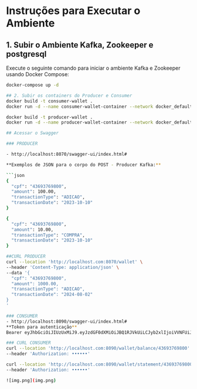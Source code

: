 # Instruções para Executar o Ambiente

## 1. Subir o Ambiente Kafka, Zookeeper e postgresql

Execute o seguinte comando para iniciar o ambiente Kafka e Zookeeper usando Docker Compose:

```bash
docker-compose up -d

## 2. Subir os containers do Producer e Consumer
docker build -t consumer-wallet . 
docker run -d --name consumer-wallet-container --network docker_default -p 8090:8090 consumer-wallet

docker build -t producer-wallet . 
docker run -d --name producer-wallet-container --network docker_default -p 8090:8090 producer-wallet

## Acessar o Swagger

### PRODUCER

- http://localhost:8070/swagger-ui/index.html#

**Exemplos de JSON para o corpo do POST - Producer Kafka:**

```json
{
  "cpf": "43693769800",
  "amount": 100.00,
  "transactionType": "ADICAO",
  "transactionDate": "2023-10-10"
}

{
  "cpf": "43693769800",
  "amount": 10.00,
  "transactionType": "COMPRA",
  "transactionDate": "2023-10-10"
}

##CURL PRODUCER
curl --location 'http://localhost.com:8070/wallet' \
--header 'Content-Type: application/json' \
--data '{
  "cpf": "43693769800",
  "amount": 1000.00,
  "transactionType": "ADICAO",
  "transactionDate": "2024-08-02"
}
'

### CONSUMER
- http://localhost:8090/swagger-ui/index.html#
**Token para autenticação**
Bearer eyJhbGciOiJIUzUxMiJ9.eyJzdGF0dXMiOiJBQ1RJVkUiLCJyb2xlIjoiVVNFUiJ9.rtYrujHxaPj9i0eYeRCKVWdHzn76hpZrs3fppvrSfeYeCIQb0Em5k1RbzqCXkXtCtuisgJIZmlSido6G96TJxw

### CURL CONSUMER
curl --location 'http://localhost.com:8090/wallet/balance/43693769800' \
--header 'Authorization: ••••••'

curl --location 'http://localhost.com:8090/wallet/statement/43693769800?dataInicial=2023-08-21&dataFinal=2024-08-21' \
--header 'Authorization: ••••••'

![img.png](img.png)

